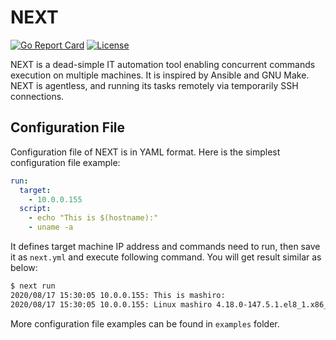 # NEXT

[![Go Report Card](https://goreportcard.com/badge/github.com/YKMeIz/Pill?style=flat-square)](https://goreportcard.com/report/github.com/YKMeIz/Pill)
[![License](https://img.shields.io/github/license/YKMeIz/Pill.svg?color=%232b2b2b&style=flat-square)](https://github.com/YKMeIz/Pill/blob/master/LICENSE)

NEXT is a dead-simple IT automation tool enabling concurrent commands execution on multiple machines. It is inspired by Ansible and GNU Make. NEXT is agentless, and running its tasks remotely via temporarily SSH connections.

## Configuration File

Configuration file of NEXT is in YAML format. Here is the simplest configuration file example:

```yaml
run:
  target:
    - 10.0.0.155
  script:
    - echo "This is $(hostname):"
    - uname -a
```

It defines target machine IP address and commands need to run, then save it as `next.yml` and execute following command. You will get result similar as below:
```bash
$ next run
2020/08/17 15:30:05 10.0.0.155: This is mashiro:
2020/08/17 15:30:05 10.0.0.155: Linux mashiro 4.18.0-147.5.1.el8_1.x86_64 #1 SMP Wed Feb 5 02:00:39 UTC 2020 x86_64 x86_64 x86_64 GNU/Linux
```

More configuration file examples can be found in `examples` folder.